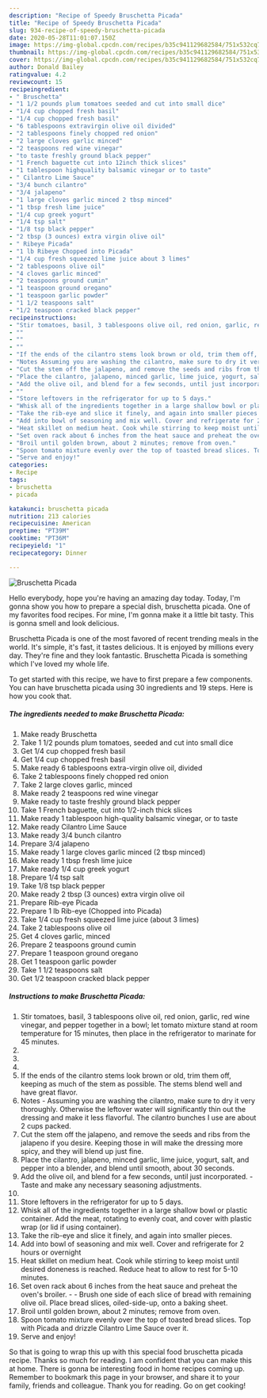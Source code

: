 ```yaml
---
description: "Recipe of Speedy Bruschetta Picada"
title: "Recipe of Speedy Bruschetta Picada"
slug: 934-recipe-of-speedy-bruschetta-picada
date: 2020-05-28T11:01:07.150Z
image: https://img-global.cpcdn.com/recipes/b35c941129682584/751x532cq70/bruschetta-picada-recipe-main-photo.jpg
thumbnail: https://img-global.cpcdn.com/recipes/b35c941129682584/751x532cq70/bruschetta-picada-recipe-main-photo.jpg
cover: https://img-global.cpcdn.com/recipes/b35c941129682584/751x532cq70/bruschetta-picada-recipe-main-photo.jpg
author: Donald Bailey
ratingvalue: 4.2
reviewcount: 15
recipeingredient:
- " Bruschetta"
- "1 1/2 pounds plum tomatoes seeded and cut into small dice"
- "1/4 cup chopped fresh basil"
- "1/4 cup chopped fresh basil"
- "6 tablespoons extravirgin olive oil divided"
- "2 tablespoons finely chopped red onion"
- "2 large cloves garlic minced"
- "2 teaspoons red wine vinegar"
- "to taste freshly ground black pepper"
- "1 French baguette cut into 12inch thick slices"
- "1 tablespoon highquality balsamic vinegar or to taste"
- " Cilantro Lime Sauce"
- "3/4 bunch cilantro"
- "3/4 jalapeno"
- "1 large cloves garlic minced 2 tbsp minced"
- "1 tbsp fresh lime juice"
- "1/4 cup greek yogurt"
- "1/4 tsp salt"
- "1/8 tsp black pepper"
- "2 tbsp (3 ounces) extra virgin olive oil"
- " Ribeye Picada"
- "1 lb Ribeye Chopped into Picada"
- "1/4 cup fresh squeezed lime juice about 3 limes"
- "2 tablespoons olive oil"
- "4 cloves garlic minced"
- "2 teaspoons ground cumin"
- "1 teaspoon ground oregano"
- "1 teaspoon garlic powder"
- "1 1/2 teaspoons salt"
- "1/2 teaspoon cracked black pepper"
recipeinstructions:
- "Stir tomatoes, basil, 3 tablespoons olive oil, red onion, garlic, red wine vinegar, and pepper together in a bowl; let tomato mixture stand at room temperature for 15 minutes, then place in the refrigerator to marinate for 45 minutes."
- ""
- ""
- ""
- "If the ends of the cilantro stems look brown or old, trim them off, keeping as much of the stem as possible. The stems blend well and have great flavor."
- "Notes Assuming you are washing the cilantro, make sure to dry it very thoroughly. Otherwise the leftover water will significantly thin out the dressing and make it less flavorful. The cilantro bunches I use are about 2 cups packed."
- "Cut the stem off the jalapeno, and remove the seeds and ribs from the jalapeno if you desire. Keeping those in will make the dressing more spicy, and they will blend up just fine."
- "Place the cilantro, jalapeno, minced garlic, lime juice, yogurt, salt, and pepper into a blender, and blend until smooth, about 30 seconds."
- "Add the olive oil, and blend for a few seconds, until just incorporated. Taste and make any necessary seasoning adjustments."
- ""
- "Store leftovers in the refrigerator for up to 5 days."
- "Whisk all of the ingredients together in a large shallow bowl or plastic container. Add the meat, rotating to evenly coat, and cover with plastic wrap (or lid if using container)."
- "Take the rib-eye and slice it finely, and again into smaller pieces."
- "Add into bowl of seasoning and mix well. Cover and refrigerate for 2 hours or overnight"
- "Heat skillet on medium heat. Cook while stirring to keep moist until desired doneness is reached. Reduce heat to allow to rest for 5-10 minutes."
- "Set oven rack about 6 inches from the heat sauce and preheat the oven&#39;s broiler.  Brush one side of each slice of bread with remaining olive oil. Place bread slices, oiled-side-up, onto a baking sheet."
- "Broil until golden brown, about 2 minutes; remove from oven."
- "Spoon tomato mixture evenly over the top of toasted bread slices. Top with Picada and drizzle Cilantro Lime Sauce over it."
- "Serve and enjoy!"
categories:
- Recipe
tags:
- bruschetta
- picada

katakunci: bruschetta picada 
nutrition: 213 calories
recipecuisine: American
preptime: "PT39M"
cooktime: "PT36M"
recipeyield: "1"
recipecategory: Dinner

---
```



![Bruschetta Picada](https://img-global.cpcdn.com/recipes/b35c941129682584/751x532cq70/bruschetta-picada-recipe-main-photo.jpg)

Hello everybody, hope you're having an amazing day today. Today, I'm gonna show you how to prepare a special dish, bruschetta picada. One of my favorites food recipes. For mine, I'm gonna make it a little bit tasty. This is gonna smell and look delicious.

Bruschetta Picada is one of the most favored of recent trending meals in the world. It's simple, it's fast, it tastes delicious. It is enjoyed by millions every day. They're fine and they look fantastic. Bruschetta Picada is something which I've loved my whole life.




To get started with this recipe, we have to first prepare a few components. You can have bruschetta picada using 30 ingredients and 19 steps. Here is how you cook that.

<!--inarticleads1-->

##### The ingredients needed to make Bruschetta Picada:

1. Make ready  Bruschetta
1. Take 1 1/2 pounds plum tomatoes, seeded and cut into small dice
1. Get 1/4 cup chopped fresh basil
1. Get 1/4 cup chopped fresh basil
1. Make ready 6 tablespoons extra-virgin olive oil, divided
1. Take 2 tablespoons finely chopped red onion
1. Take 2 large cloves garlic, minced
1. Make ready 2 teaspoons red wine vinegar
1. Make ready to taste freshly ground black pepper
1. Take 1 French baguette, cut into 1/2-inch thick slices
1. Make ready 1 tablespoon high-quality balsamic vinegar, or to taste
1. Make ready  Cilantro Lime Sauce
1. Make ready 3/4 bunch cilantro
1. Prepare 3/4 jalapeno
1. Make ready 1 large cloves garlic minced (2 tbsp minced)
1. Make ready 1 tbsp fresh lime juice
1. Make ready 1/4 cup greek yogurt
1. Prepare 1/4 tsp salt
1. Take 1/8 tsp black pepper
1. Make ready 2 tbsp (3 ounces) extra virgin olive oil
1. Prepare  Rib-eye Picada
1. Prepare 1 lb Rib-eye (Chopped into Picada)
1. Take 1/4 cup fresh squeezed lime juice (about 3 limes)
1. Take 2 tablespoons olive oil
1. Get 4 cloves garlic, minced
1. Prepare 2 teaspoons ground cumin
1. Prepare 1 teaspoon ground oregano
1. Get 1 teaspoon garlic powder
1. Take 1 1/2 teaspoons salt
1. Get 1/2 teaspoon cracked black pepper




<!--inarticleads2-->

##### Instructions to make Bruschetta Picada:

1. Stir tomatoes, basil, 3 tablespoons olive oil, red onion, garlic, red wine vinegar, and pepper together in a bowl; let tomato mixture stand at room temperature for 15 minutes, then place in the refrigerator to marinate for 45 minutes.
1. 
1. 
1. 
1. If the ends of the cilantro stems look brown or old, trim them off, keeping as much of the stem as possible. The stems blend well and have great flavor.
1. Notes - Assuming you are washing the cilantro, make sure to dry it very thoroughly. Otherwise the leftover water will significantly thin out the dressing and make it less flavorful. The cilantro bunches I use are about 2 cups packed.
1. Cut the stem off the jalapeno, and remove the seeds and ribs from the jalapeno if you desire. Keeping those in will make the dressing more spicy, and they will blend up just fine.
1. Place the cilantro, jalapeno, minced garlic, lime juice, yogurt, salt, and pepper into a blender, and blend until smooth, about 30 seconds.
1. Add the olive oil, and blend for a few seconds, until just incorporated. - Taste and make any necessary seasoning adjustments.
1. 
1. Store leftovers in the refrigerator for up to 5 days.
1. Whisk all of the ingredients together in a large shallow bowl or plastic container. Add the meat, rotating to evenly coat, and cover with plastic wrap (or lid if using container).
1. Take the rib-eye and slice it finely, and again into smaller pieces.
1. Add into bowl of seasoning and mix well. Cover and refrigerate for 2 hours or overnight
1. Heat skillet on medium heat. Cook while stirring to keep moist until desired doneness is reached. Reduce heat to allow to rest for 5-10 minutes.
1. Set oven rack about 6 inches from the heat sauce and preheat the oven&#39;s broiler. -  - Brush one side of each slice of bread with remaining olive oil. Place bread slices, oiled-side-up, onto a baking sheet.
1. Broil until golden brown, about 2 minutes; remove from oven.
1. Spoon tomato mixture evenly over the top of toasted bread slices. Top with Picada and drizzle Cilantro Lime Sauce over it.
1. Serve and enjoy!




So that is going to wrap this up with this special food bruschetta picada recipe. Thanks so much for reading. I am confident that you can make this at home. There is gonna be interesting food in home recipes coming up. Remember to bookmark this page in your browser, and share it to your family, friends and colleague. Thank you for reading. Go on get cooking!
